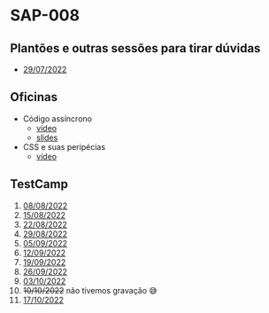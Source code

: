 # SAP-008

## Plantões e outras sessões para tirar dúvidas
- [29/07/2022](https://youtu.be/D-MbZo6HKV0)

## Oficinas
- Código assíncrono
    - [vídeo](https://youtu.be/vTHgjriU0_Q)
    - [slides](../sap-004/codigo-assincrono/slides.pdf)
- CSS e suas peripécias
    - [vídeo](https://youtu.be/gDtSNYZVrNk)

## TestCamp
1. [08/08/2022](https://youtu.be/MIHHUa9gFVU)
2. [15/08/2022](https://www.youtube.com/watch?v=2gm93LmnC4Q)
3. [22/08/2022](https://youtu.be/53HfWLqqTzA)
4. [29/08/2022](https://www.youtube.com/watch?v=AjNX47iVxoM)
5. [05/09/2022](https://youtu.be/nDzcUKpsEfE)
6. [12/09/2022](https://youtu.be/oiGYKhLPqLY)
7. [19/09/2022](https://youtu.be/UK8sL8ni6qQ)
8. [26/09/2022](https://youtu.be/3fLwR7uNt-M)
9. [03/10/2022](https://youtu.be/5kFcg26GgXk)
10. ~~10/10/2022~~ não tivemos gravação 😅
10. [17/10/2022](https://youtu.be/0kGT6mxQutY)